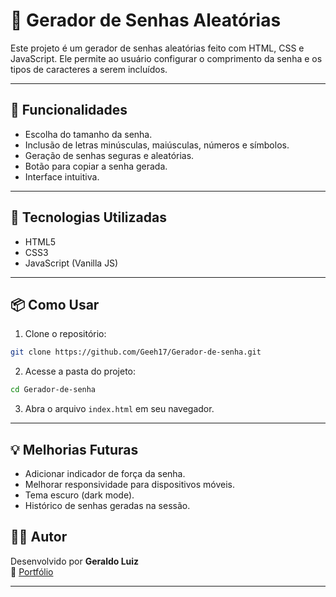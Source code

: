 
# 🔐 Gerador de Senhas Aleatórias

Este projeto é um gerador de senhas aleatórias feito com HTML, CSS e JavaScript. Ele permite ao usuário configurar o comprimento da senha e os tipos de caracteres a serem incluídos.

---

## 🚀 Funcionalidades

- Escolha do tamanho da senha.
- Inclusão de letras minúsculas, maiúsculas, números e símbolos.
- Geração de senhas seguras e aleatórias.
- Botão para copiar a senha gerada.
- Interface intuitiva.

---

## 🧪 Tecnologias Utilizadas

- HTML5
- CSS3
- JavaScript (Vanilla JS)

---

## 📦 Como Usar

1. Clone o repositório:
```bash
git clone https://github.com/Geeh17/Gerador-de-senha.git
```

2. Acesse a pasta do projeto:
```bash
cd Gerador-de-senha
```

3. Abra o arquivo `index.html` em seu navegador.

---

## 💡 Melhorias Futuras

- Adicionar indicador de força da senha.
- Melhorar responsividade para dispositivos móveis.
- Tema escuro (dark mode).
- Histórico de senhas geradas na sessão.


## 👨‍💻 Autor

Desenvolvido por **Geraldo Luiz**  
🔗 [Portfólio](https://portfolio-geeh.netlify.app/)  

---
